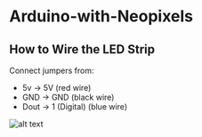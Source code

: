 # Arduino-with-Neopixels
## How to Wire the LED Strip

Connect jumpers from:
* 5v -> 5V (red wire)
* GND -> GND (black wire)
* Dout -> 1 (Digital) (blue wire)


![alt text](https://code.nikiselken.com/img/LEDstrip_Uno.png "Wiring Diagram")
